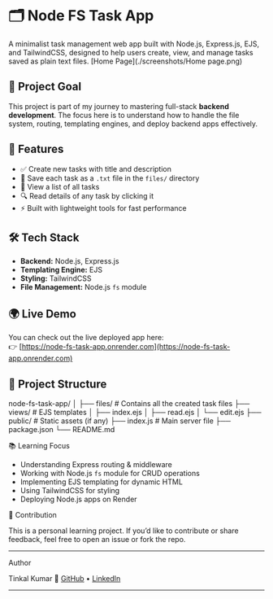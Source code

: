 # 🗂️ Node FS Task App

A minimalist task management web app built with Node.js, Express.js, EJS, and TailwindCSS, designed to help users create, view, and manage tasks saved as plain text files.
[Home Page](./screenshots/Home page.png)
## 🌟 Project Goal

This project is part of my journey to mastering full-stack **backend development**. The focus here is to understand how to handle the file system, routing, templating engines, and deploy backend apps effectively.

## 🚀 Features

- ✅ Create new tasks with title and description
- 📝 Save each task as a `.txt` file in the `files/` directory
- 📄 View a list of all tasks
- 🔍 Read details of any task by clicking it
- ⚡ Built with lightweight tools for fast performance

## 🛠️ Tech Stack

- **Backend:** Node.js, Express.js
- **Templating Engine:** EJS
- **Styling:** TailwindCSS
- **File Management:** Node.js `fs` module

## 🌍 Live Demo

You can check out the live deployed app here:  
👉 [https://node-fs-task-app.onrender.com](https://node-fs-task-app.onrender.com)

## 📁 Project Structure

node-fs-task-app/ │ ├── files/ # Contains all the created task files ├── views/ # EJS templates │ ├── index.ejs │ ├── read.ejs │ └── edit.ejs ├── public/ # Static assets (if any) ├── index.js # Main server file ├── package.json └── README.md


 📚 Learning Focus

- Understanding Express routing & middleware
- Working with Node.js `fs` module for CRUD operations
- Implementing EJS templating for dynamic HTML
- Using TailwindCSS for styling
- Deploying Node.js apps on Render

 🙌 Contribution

This is a personal learning project. If you’d like to contribute or share feedback, feel free to open an issue or fork the repo.

---

  Author

Tinkal Kumar
🔗 [GitHub](https://github.com/MERNDevTinkal) • [LinkedIn](https://linkedin.com/in/tinkal-kumar-9b8013186)

---

